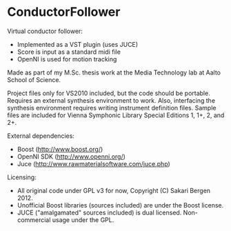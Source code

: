 ConductorFollower
=================

Virtual conductor follower:
- Implemented as a VST plugin (uses JUCE)
- Score is input as a standard midi file
- OpenNI is used for motion tracking

Made as part of my M.Sc. thesis work at the Media Technology lab at Aalto School of Science.

Project files only for VS2010 included, but the code should be portable.
Requires an external synthesis environment to work.
Also, interfacing the synthesis environment requires writing instrument definition files.
Sample files are included for Vienna Symphonic Library Special Editions 1, 1+, 2, and 2+.

External dependencies:
- Boost (http://www.boost.org/)
- OpenNI SDK (http://www.openni.org/)
- Juce (http://www.rawmaterialsoftware.com/juce.php)

Licensing: 
- All original code under GPL v3 for now, Copyright (C) Sakari Bergen 2012.
- Unofficial Boost libraries (sources included) are under the Boost license.
- JUCE ("amalgamated" sources included) is dual licensed. Non-commercial usage under the GPL.
